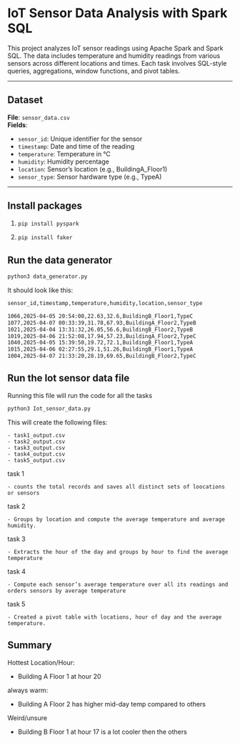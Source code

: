 # IoT Sensor Data Analysis with Spark SQL

This project analyzes IoT sensor readings using Apache Spark and Spark SQL. The data includes temperature and humidity readings from various sensors across different locations and times. Each task involves SQL-style queries, aggregations, window functions, and pivot tables.

---

## Dataset

**File**: `sensor_data.csv`  
**Fields**:
- `sensor_id`: Unique identifier for the sensor
- `timestamp`: Date and time of the reading
- `temperature`: Temperature in °C
- `humidity`: Humidity percentage
- `location`: Sensor’s location (e.g., BuildingA_Floor1)
- `sensor_type`: Sensor hardware type (e.g., TypeA)

---

## Install packages 

1. 
    ```bash 
    pip install pyspark 
    ```

2. 
    ```bash 
    pip install faker
    ```


## Run the data generator

```bash 
python3 data_generator.py
```

It should look like this: 
```bash 
sensor_id,timestamp,temperature,humidity,location,sensor_type

1066,2025-04-05 20:54:00,22.63,32.6,BuildingB_Floor1,TypeC
1077,2025-04-07 00:33:39,31.78,67.93,BuildingA_Floor2,TypeB
1021,2025-04-04 13:31:32,26.05,56.6,BuildingB_Floor2,TypeB
1019,2025-04-06 21:52:08,17.94,57.23,BuildingA_Floor2,TypeC
1040,2025-04-05 15:39:50,19.72,72.1,BuildingB_Floor1,TypeA
1015,2025-04-06 02:27:55,29.1,51.26,BuildingB_Floor1,TypeA
1004,2025-04-07 21:33:20,28.19,69.65,BuildingB_Floor2,TypeC
```

## Run the Iot sensor data file 

Running this file will run the code for all the tasks 

```bash 
python3 Iot_sensor_data.py
```

This will create the following files:

    - task1_output.csv
    - task2_output.csv
    - task3_output.csv
    - task4_output.csv
    - task5_output.csv

task 1 

    - counts the total records and saves all distinct sets of loocations or sensors


task 2 

    - Groups by location and compute the average temperature and average humidity.

task 3 

    - Extracts the hour of the day and groups by hour to find the average temperature

task 4 

    - Compute each sensor’s average temperature over all its readings and orders sensors by average temperature

task 5 

    - Created a pivot table with locations, hour of day and the average temperature. 



## Summary 

Hottest Location/Hour: 

- Building A Floor 1 at hour 20 

always warm: 

- Building A Floor 2 has higher mid-day temp compared to others 

Weird/unsure 

- Building B Floor 1 at hour 17 is a lot cooler then the others 